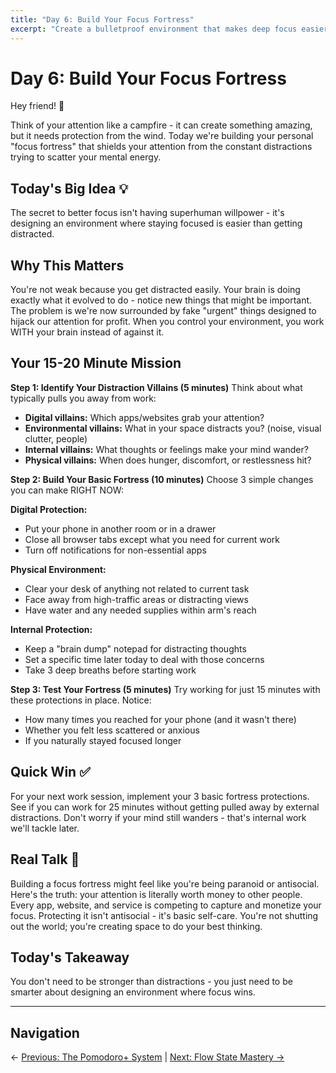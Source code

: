 ```yaml
---
title: "Day 6: Build Your Focus Fortress"
excerpt: "Create a bulletproof environment that makes deep focus easier than distraction."
---
```


# Day 6: Build Your Focus Fortress

Hey friend! 👋

Think of your attention like a campfire - it can create something amazing, but it needs protection from the wind. Today we're building your personal "focus fortress" that shields your attention from the constant distractions trying to scatter your mental energy.

## Today's Big Idea 💡

The secret to better focus isn't having superhuman willpower - it's designing an environment where staying focused is easier than getting distracted.

## Why This Matters

You're not weak because you get distracted easily. Your brain is doing exactly what it evolved to do - notice new things that might be important. The problem is we're now surrounded by fake "urgent" things designed to hijack our attention for profit. When you control your environment, you work WITH your brain instead of against it.

## Your 15-20 Minute Mission

**Step 1: Identify Your Distraction Villains (5 minutes)**
Think about what typically pulls you away from work:
- **Digital villains:** Which apps/websites grab your attention?
- **Environmental villains:** What in your space distracts you? (noise, visual clutter, people)
- **Internal villains:** What thoughts or feelings make your mind wander?
- **Physical villains:** When does hunger, discomfort, or restlessness hit?

**Step 2: Build Your Basic Fortress (10 minutes)**
Choose 3 simple changes you can make RIGHT NOW:

**Digital Protection:**
- Put your phone in another room or in a drawer
- Close all browser tabs except what you need for current work
- Turn off notifications for non-essential apps

**Physical Environment:**
- Clear your desk of anything not related to current task
- Face away from high-traffic areas or distracting views
- Have water and any needed supplies within arm's reach

**Internal Protection:**
- Keep a "brain dump" notepad for distracting thoughts
- Set a specific time later today to deal with those concerns
- Take 3 deep breaths before starting work

**Step 3: Test Your Fortress (5 minutes)**
Try working for just 15 minutes with these protections in place. Notice:
- How many times you reached for your phone (and it wasn't there)
- Whether you felt less scattered or anxious
- If you naturally stayed focused longer

## Quick Win ✅

For your next work session, implement your 3 basic fortress protections. See if you can work for 25 minutes without getting pulled away by external distractions. Don't worry if your mind still wanders - that's internal work we'll tackle later.

## Real Talk 💬

Building a focus fortress might feel like you're being paranoid or antisocial. Here's the truth: your attention is literally worth money to other people. Every app, website, and service is competing to capture and monetize your focus. Protecting it isn't antisocial - it's basic self-care. You're not shutting out the world; you're creating space to do your best thinking.

## Today's Takeaway

You don't need to be stronger than distractions - you just need to be smarter about designing an environment where focus wins.

---

## Navigation

← [Previous: The Pomodoro+ System](/journey/week-05/05-pomodoro-plus/) | [Next: Flow State Mastery →](/journey/week-05/07-flow-state/)
